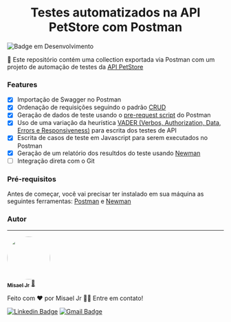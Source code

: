 <h1 align="center"> Testes automatizados na API PetStore com Postman </h1>

![Badge em Desenvolvimento](http://img.shields.io/static/v1?label=STATUS&message=EM%20DESENVOLVIMENTO&color=GREEN&style=for-the-badge)

<p align="left">🚀 Este repositório contém uma collection exportada via Postman com um projeto de automação de testes da <a href="https://github.com/swagger-api/swagger-petstore">API PetStore</a>

### Features

- [x] Importação de Swagger no Postman
- [x] Ordenação de requisições seguindo o padrão <a href="https://pt.wikipedia.org/wiki/CRUD">CRUD</a>
- [x] Geração de dados de teste usando o <a href="https://learning.postman.com/docs/writing-scripts/pre-request-scripts/">pre-request script</a> do Postman
- [x] Uso de uma variação da heurística <a href="https://maximilianoalves.medium.com/vader-heuristica-para-teste-de-api-na-pratica-fcf78c6acec">VADER (Verbos, Authorization, Data, Errors e Responsiveness)</a> para escrita dos testes de API
- [x] Escrita de casos de teste em Javascript para serem executados no Postman
- [x] Geração de um relatório dos resultdos do teste usando <a href="https://learning.postman.com/docs/running-collections/using-newman-cli/installing-running-newman/">Newman</a>
- [ ] Integração direta com o Git

### Pré-requisitos

Antes de começar, você vai precisar ter instalado em sua máquina as seguintes ferramentas: [Postman](https://www.postman.com/downloads/) e [Newman](https://www.npmjs.com/package/newman)

### Autor
---

<a href="https://scholar.google.com/citations?user=kwbs4ksAAAAJ&hl=en">
 <img style="border-radius: 50%;" src="https://avatars.githubusercontent.com/u/11947429?v=4" width="100px;" alt=""/>
 <br />
 <sub><b>Misael Jr</b></sub></a> <a href="https://scholar.google.com/citations?user=kwbs4ksAAAAJ&hl=en" title="Rocketseat">🚀</a>


Feito com ❤️ por Misael Jr 👋🏽 Entre em contato!

[![Linkedin Badge](https://img.shields.io/badge/-Misael-blue?style=flat-square&logo=Linkedin&logoColor=white&link=https://www.linkedin.com/in/misaelljr/)](https://www.linkedin.com/in/misaelljr/) 
[![Gmail Badge](https://img.shields.io/badge/-juniomisael@gmail.com-c14438?style=flat-square&logo=Gmail&logoColor=white&link=mailto:juniomisael@gmail.com)](mailto:juniomisael@gmail.com)

